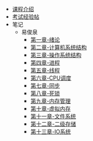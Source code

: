 - [课程介绍](docs/课内笔记/大三上/操作系统/README.md)
- [考试经验帖](docs/课内笔记/大三上/操作系统/考试经验帖.md)
- 笔记
  - 易俊泉
      - [第一章-绪论](docs/课内笔记/大三上/操作系统/笔记/易俊泉/第一章-绪论.md)
      - [第二章-计算机系统结构](docs/课内笔记/大三上/操作系统/笔记/易俊泉/第二章-计算机系统结构.md)
      - [第三章-操作系统结构](docs/课内笔记/大三上/操作系统/笔记/易俊泉/第三章-操作系统结构.md)
      - [第四章-进程](docs/课内笔记/大三上/操作系统/笔记/易俊泉/第四章-进程.md)
      - [第五章-线程](docs/课内笔记/大三上/操作系统/笔记/易俊泉/第五章-线程.md)
      - [第六章-CPU调度](docs/课内笔记/大三上/操作系统/笔记/易俊泉/第六章-CPU调度.md)
      - [第七章-同步](docs/课内笔记/大三上/操作系统/笔记/易俊泉/第七章-同步.md)
      - [第八章-死锁](docs/课内笔记/大三上/操作系统/笔记/易俊泉/第八章-死锁.md)
      - [第九章-内存管理](docs/课内笔记/大三上/操作系统/笔记/易俊泉/第九章-内存管理.md)
      - [第十章-虚拟内存](docs/课内笔记/大三上/操作系统/笔记/易俊泉/第十章-虚拟内存.md)
      - [第十一章-文件系统](docs/课内笔记/大三上/操作系统/笔记/易俊泉/第十一章-文件系统.md)
      - [第十二章-二级存储](docs/课内笔记/大三上/操作系统/笔记/易俊泉/第十二章-二级存储.md)
      - [第十三章-IO系统](docs/课内笔记/大三上/操作系统/笔记/易俊泉/第十三章-IO系统.md)